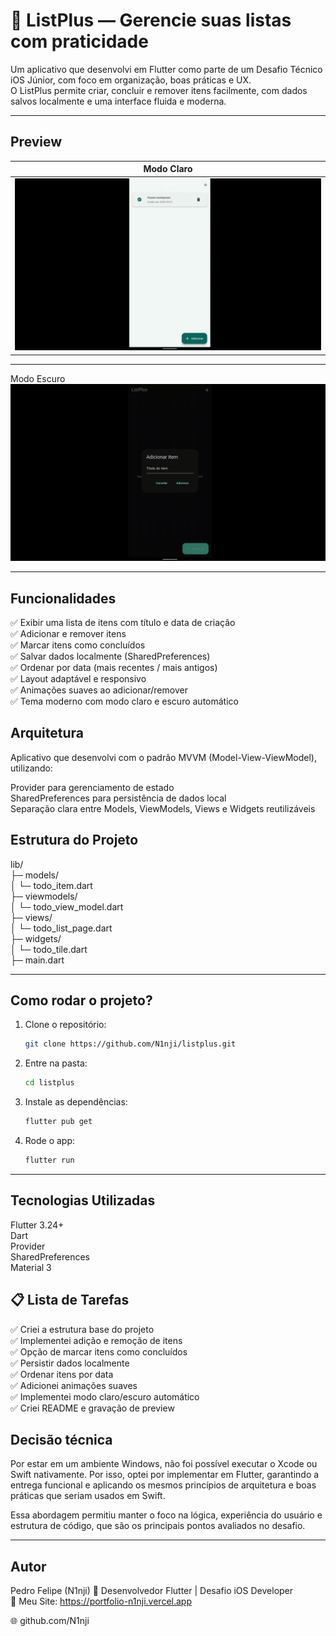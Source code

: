 # 📝 ListPlus — Gerencie suas listas com praticidade

Um aplicativo que desenvolvi em Flutter como parte de um Desafio Técnico iOS Júnior, com foco em organização, boas práticas e UX.  
O ListPlus permite criar, concluir e remover itens facilmente, com dados salvos localmente e uma interface fluida e moderna.  

____

## Preview

| Modo Claro                                
| ---------------------------------         
| ![Light](/assets/listplus_light.gif)  

____
Modo Escuro
![Dark](/assets/listplus_dark.gif)  
____

##  Funcionalidades

✅ Exibir uma lista de itens com título e data de criação  
✅ Adicionar e remover itens  
✅ Marcar itens como concluídos  
✅ Salvar dados localmente (SharedPreferences)  
✅ Ordenar por data (mais recentes / mais antigos)  
✅ Layout adaptável e responsivo  
✅ Animações suaves ao adicionar/remover  
✅ Tema moderno com modo claro e escuro automático  

## Arquitetura  

Aplicativo que desenvolvi com o padrão MVVM (Model-View-ViewModel), utilizando:  

Provider para gerenciamento de estado  
SharedPreferences para persistência de dados local  
Separação clara entre Models, ViewModels, Views e Widgets reutilizáveis  

## Estrutura do Projeto

lib/  
 ├─ models/  
 │   └─ todo_item.dart  
 ├─ viewmodels/  
 │   └─ todo_view_model.dart  
 ├─ views/  
 │   └─ todo_list_page.dart  
 ├─ widgets/  
 │   └─ todo_tile.dart  
 ├─ main.dart  

____

##  Como rodar o projeto?

1. Clone o repositório:
   ```bash
   git clone https://github.com/N1nji/listplus.git

2. Entre na pasta:
    ```bash
    cd listplus

3. Instale as dependências:
    ```bash
    flutter pub get

4. Rode o app:
    ```bash
    flutter run
____

##  Tecnologias Utilizadas

Flutter 3.24+  
Dart  
Provider  
SharedPreferences  
Material 3  

## 📋 Lista de Tarefas

✅ Criei a estrutura base do projeto  
✅ Implementei adição e remoção de itens  
✅ Opção de marcar itens como concluídos  
✅ Persistir dados localmente  
✅ Ordenar itens por data  
✅ Adicionei animações suaves  
✅ Implementei modo claro/escuro automático  
✅ Criei README e gravação de preview  


## Decisão técnica

Por estar em um ambiente Windows, não foi possível executar o Xcode ou Swift nativamente.
Por isso, optei por implementar em Flutter, garantindo a entrega funcional e aplicando os mesmos princípios de arquitetura e boas práticas que seriam usados em Swift.

Essa abordagem permitiu manter o foco na lógica, experiência do usuário e estrutura de código, que são os principais pontos avaliados no desafio.

____

## Autor

Pedro Felipe (N1nji)
💼 Desenvolvedor Flutter | Desafio iOS Developer  
📧 Meu Site: https://portfolio-n1nji.vercel.app  

🌐 github.com/N1nji